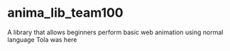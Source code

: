 # anima_lib_team100
A library that allows beginners perform basic web animation using normal language
Tola was here
